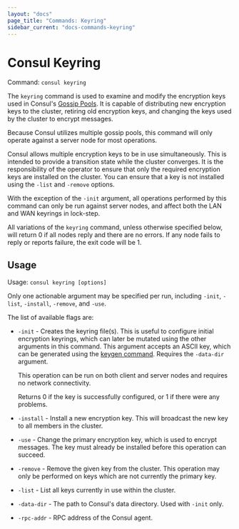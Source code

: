 ```yaml
---
layout: "docs"
page_title: "Commands: Keyring"
sidebar_current: "docs-commands-keyring"
---
```


# Consul Keyring

Command: `consul keyring`

The `keyring` command is used to examine and modify the encryption keys used in
Consul's [Gossip Pools](/docs/internals/gossip.html). It is capable of
distributing new encryption keys to the cluster, retiring old encryption keys,
and changing the keys used by the cluster to encrypt messages.

Because Consul utilizes multiple gossip pools, this command will only operate
against a server node for most operations.

Consul allows multiple encryption keys to be in use simultaneously. This is
intended to provide a transition state while the cluster converges. It is the
responsibility of the operator to ensure that only the required encryption keys
are installed on the cluster. You can ensure that a key is not installed using
the `-list` and `-remove` options.

With the exception of the `-init` argument, all operations performed by this
command can only be run against server nodes, and affect both the LAN and
WAN keyrings in lock-step.

All variations of the `keyring` command, unless otherwise specified below, will
return 0 if all nodes reply and there are no errors. If any node fails to reply
or reports failure, the exit code will be 1.

## Usage

Usage: `consul keyring [options]`

Only one actionable argument may be specified per run, including `-init`,
`-list`, `-install`, `-remove`, and `-use`.

The list of available flags are:

* `-init` - Creates the keyring file(s). This is useful to configure initial
  encryption keyrings, which can later be mutated using the other arguments in
  this command. This argument accepts an ASCII key, which can be generated using
  the [keygen command](/docs/commands/keygen.html). Requires the `-data-dir`
  argument.

  This operation can be run on both client and server nodes and requires no
  network connectivity.

  Returns 0 if the key is successfully configured, or 1 if there were any
  problems.

* `-install` - Install a new encryption key. This will broadcast the new key to
  all members in the cluster.

* `-use` - Change the primary encryption key, which is used to encrypt messages.
  The key must already be installed before this operation can succeed.

* `-remove` - Remove the given key from the cluster. This operation may only be
  performed on keys which are not currently the primary key.

* `-list` - List all keys currently in use within the cluster.

* `-data-dir` - The path to Consul's data directory. Used with `-init` only.

* `-rpc-addr` - RPC address of the Consul agent.
